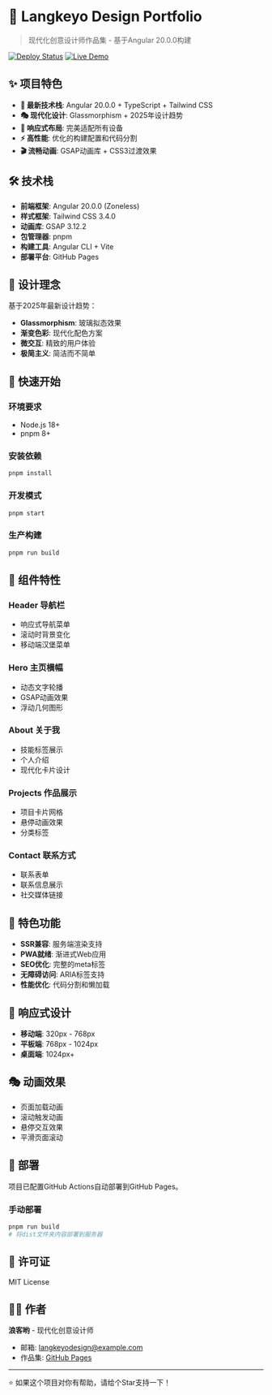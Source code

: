 # 🎨 Langkeyo Design Portfolio

> 现代化创意设计师作品集 - 基于Angular 20.0.0构建

[![Deploy Status](https://github.com/langkeyo/langkeyo-portfolio-angular/workflows/Deploy%20Langkeyo%20Portfolio%20to%20GitHub%20Pages/badge.svg)](https://github.com/langkeyo/langkeyo-portfolio-angular/actions)
[![Live Demo](https://img.shields.io/badge/Live%20Demo-GitHub%20Pages-brightgreen)](https://langkeyo.github.io/langkeyo-portfolio-angular/)

## ✨ 项目特色

- **🚀 最新技术栈**: Angular 20.0.0 + TypeScript + Tailwind CSS
- **🎭 现代化设计**: Glassmorphism + 2025年设计趋势
- **📱 响应式布局**: 完美适配所有设备
- **⚡ 高性能**: 优化的构建配置和代码分割
- **🎬 流畅动画**: GSAP动画库 + CSS3过渡效果

## 🛠️ 技术栈

- **前端框架**: Angular 20.0.0 (Zoneless)
- **样式框架**: Tailwind CSS 3.4.0
- **动画库**: GSAP 3.12.2
- **包管理器**: pnpm
- **构建工具**: Angular CLI + Vite
- **部署平台**: GitHub Pages

## 🎯 设计理念

基于2025年最新设计趋势：
- **Glassmorphism**: 玻璃拟态效果
- **渐变色彩**: 现代化配色方案
- **微交互**: 精致的用户体验
- **极简主义**: 简洁而不简单

## 🚀 快速开始

### 环境要求
- Node.js 18+
- pnpm 8+

### 安装依赖
```bash
pnpm install
```

### 开发模式
```bash
pnpm start
```

### 生产构建
```bash
pnpm run build
```

## 🎨 组件特性

### Header 导航栏
- 响应式导航菜单
- 滚动时背景变化
- 移动端汉堡菜单

### Hero 主页横幅
- 动态文字轮播
- GSAP动画效果
- 浮动几何图形

### About 关于我
- 技能标签展示
- 个人介绍
- 现代化卡片设计

### Projects 作品展示
- 项目卡片网格
- 悬停动画效果
- 分类标签

### Contact 联系方式
- 联系表单
- 联系信息展示
- 社交媒体链接

## 🌟 特色功能

- **SSR兼容**: 服务端渲染支持
- **PWA就绪**: 渐进式Web应用
- **SEO优化**: 完整的meta标签
- **无障碍访问**: ARIA标签支持
- **性能优化**: 代码分割和懒加载

## 📱 响应式设计

- **移动端**: 320px - 768px
- **平板端**: 768px - 1024px  
- **桌面端**: 1024px+

## 🎭 动画效果

- 页面加载动画
- 滚动触发动画
- 悬停交互效果
- 平滑页面滚动

## 🚀 部署

项目已配置GitHub Actions自动部署到GitHub Pages。

### 手动部署
```bash
pnpm run build
# 将dist文件夹内容部署到服务器
```

## 📄 许可证

MIT License

## 👨‍💻 作者

**浪客哟** - 现代化创意设计师

- 邮箱: langkeyodesign@example.com
- 作品集: [GitHub Pages](https://langkeyo.github.io/langkeyo-portfolio-angular)

---

⭐ 如果这个项目对你有帮助，请给个Star支持一下！

